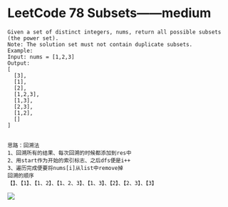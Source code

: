 # LeetCode 78 Subsets——medium

```
Given a set of distinct integers, nums, return all possible subsets (the power set).
Note: The solution set must not contain duplicate subsets.
Example:
Input: nums = [1,2,3]
Output:
[
  [3],
  [1],
  [2],
  [1,2,3],
  [1,3],
  [2,3],
  [1,2],
  []
]


思路：回溯法
1、回溯所有的结果、每次回溯的时候都添加到res中
2、用start作为开始的索引标志、之后dfs便是i++
3、遍历完成便要将nums[i]从list中remove掉
回溯的顺序
【】、【1】、【1、2】、【1、2、3】、【1、3】、【2】、【2、3】、【3】

```
![](https://github.com/only-you/interview/blob/master/picture/78.png)
